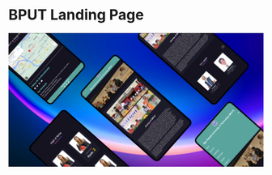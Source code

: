 # BPUT Landing Page


![Mock](https://github.com/karanrao-github/bput-landing-page/blob/main/images/BPUT%20Smartphone%20Mock.png)
